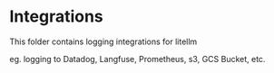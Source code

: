 # Integrations

This folder contains logging integrations for litellm

eg. logging to Datadog, Langfuse, Prometheus, s3, GCS Bucket, etc.